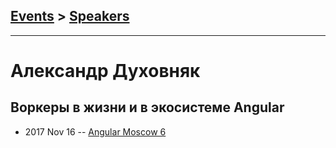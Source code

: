 ## [Events](../README.md) > [Speakers](../speakers.md)
---

# Александр Духовняк

## Воркеры в жизни и в экосистеме Angular
- 2017 Nov 16 -- [Angular Moscow 6](https://youtu.be/-omipfGwMnw)    

